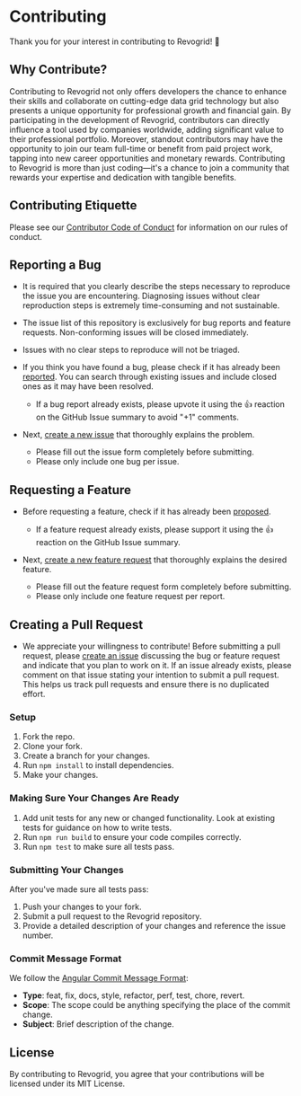 # Contributing

Thank you for your interest in contributing to Revogrid! 🎉

## Why Contribute?

Contributing to Revogrid not only offers developers the chance to enhance their skills and collaborate on cutting-edge data grid technology but also presents a unique opportunity for professional growth and financial gain. By participating in the development of Revogrid, contributors can directly influence a tool used by companies worldwide, adding significant value to their professional portfolio. Moreover, standout contributors may have the opportunity to join our team full-time or benefit from paid project work, tapping into new career opportunities and monetary rewards. Contributing to Revogrid is more than just coding—it's a chance to join a community that rewards your expertise and dedication with tangible benefits.



## Contributing Etiquette

Please see our [Contributor Code of Conduct](./CODE_OF_CONDUCT) for information on our rules of conduct.

## Reporting a Bug

* It is required that you clearly describe the steps necessary to reproduce the issue you are encountering. Diagnosing issues without clear reproduction steps is extremely time-consuming and not sustainable.

* The issue list of this repository is exclusively for bug reports and feature requests. Non-conforming issues will be closed immediately.

* Issues with no clear steps to reproduce will not be triaged.

* If you think you have found a bug, please check if it has already been [reported](https://github.com/revolist/revogrid/issues). You can search through existing issues and include closed ones as it may have been resolved.
    * If a bug report already exists, please upvote it using the :+1: reaction on the GitHub Issue summary to avoid "+1" comments.

* Next, [create a new issue](https://github.com/revolist/revogrid/issues/new) that thoroughly explains the problem.
    * Please fill out the issue form completely before submitting.
    * Please only include one bug per issue.

## Requesting a Feature

* Before requesting a feature, check if it has already been [proposed](https://github.com/revolist/revogrid/issues).
    * If a feature request already exists, please support it using the :+1: reaction on the GitHub Issue summary.

* Next, [create a new feature request](https://github.com/revolist/revogrid/issues/new?assignees=&labels=&projects=&template=feature_request.yml&title=feat%3A+) that thoroughly explains the desired feature.
    * Please fill out the feature request form completely before submitting.
    * Please only include one feature request per report.

## Creating a Pull Request

* We appreciate your willingness to contribute! Before submitting a pull request, please [create an issue](#reporting-a-bug) discussing the bug or feature request and indicate that you plan to work on it. If an issue already exists, please comment on that issue stating your intention to submit a pull request. This helps us track pull requests and ensure there is no duplicated effort.

### Setup

1. Fork the repo.
2. Clone your fork.
3. Create a branch for your changes.
4. Run `npm install` to install dependencies.
5. Make your changes.

### Making Sure Your Changes Are Ready

1. Add unit tests for any new or changed functionality. Look at existing tests for guidance on how to write tests.
2. Run `npm run build` to ensure your code compiles correctly.
3. Run `npm test` to make sure all tests pass.

### Submitting Your Changes

After you've made sure all tests pass:

1. Push your changes to your fork.
2. Submit a pull request to the Revogrid repository.
3. Provide a detailed description of your changes and reference the issue number.

### Commit Message Format

We follow the [Angular Commit Message Format](https://github.com/angular/angular.js/blob/master/DEVELOPERS.md#commits):
* **Type**: feat, fix, docs, style, refactor, perf, test, chore, revert.
* **Scope**: The scope could be anything specifying the place of the commit change.
* **Subject**: Brief description of the change.

## License

By contributing to Revogrid, you agree that your contributions will be licensed under its MIT License.
